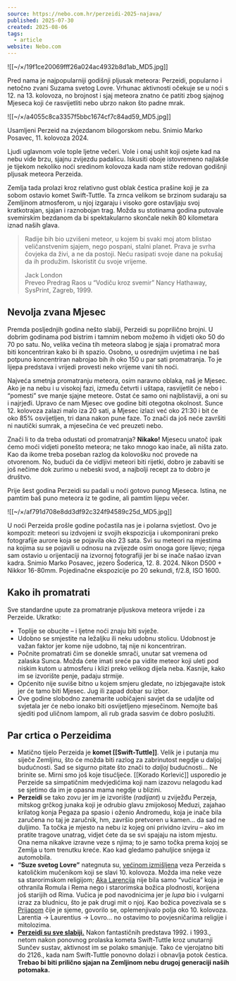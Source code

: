 ```yaml
---
source: https://nebo.com.hr/perzeidi-2025-najava/
published: 2025-07-30
created: 2025-08-06
tags:
  - article
website: Nebo.com
---
```

![[~/×/19f1ce20069fff26a024ac4932b8d1ab_MD5.jpg]]

Pred nama je najpopularniji godišnji pljusak meteora: Perzeidi, popularno i netočno zvani Suzama svetog Lovre. Vrhunac aktivnosti očekuje se u noći s 12. na 13. kolovoza, no brojnost i sjaj meteora znatno će patiti zbog sjajnog Mjeseca koji će rasvijetliti nebo ubrzo nakon što padne mrak.

![[~/×/a4055c8ca3357f5bbc1674cf7c84ad59_MD5.jpg]]

Usamljeni Perzeid na zvjezdanom bilogorskom nebu. Snimio Marko Posavec, 11. kolovoza 2024.

Ljudi uglavnom vole tople ljetne večeri. Vole i onaj ushit koji osjete kad na nebu vide brzu, sjajnu zvijezdu padalicu. Iskusiti oboje istovremeno najlakše je tijekom nekoliko noći sredinom kolovoza kada nam stiže redovan godišnji pljusak meteora Perzeida.

Zemlja tada prolazi kroz relativno gust oblak čestica prašine koji je za sobom ostavio komet Swift-Tuttle. Ta zrnca velikom se brzinom sudaraju sa Zemljinom atmosferom, u njoj izgaraju i visoko gore ostavljaju svoj kratkotrajan, sjajan i raznobojan trag. Možda su stotinama godina putovale svemirskim bezdanom da bi spektakularno skončale nekih 80 kilometara iznad naših glava.

> Radije bih bio uzvišeni meteor, u kojem bi svaki moj atom blistao veličanstvenim sjajem, nego pospani, stalni planet. Prava je svrha čovjeka da živi, a ne da postoji. Neću rasipati svoje dane na pokušaj da ih produžim. Iskoristit ću svoje vrijeme.
> 
> Jack London  
> Preveo Predrag Raos u “Vodiču kroz svemir” Nancy Hathaway, SysPrint, Zagreb, 1999.

## Nevolja zvana Mjesec

Premda posljednjih godina nešto slabiji, Perzeidi su poprilično brojni. U dobrim godinama pod bistrim i tamnim nebom možemo ih vidjeti oko 50 do 70 po satu. No, velika većina tih meteora slabog je sjaja i promatrač mora biti koncentriran kako bi ih spazio. Osobno, u osrednjim uvjetima i ne baš potpuno koncentriran nabrojao bih ih oko 150 u par sati promatranja. To je lijepa predstava i vrijedi provesti neko vrijeme vani tih noći.

Najveća smetnja promatranju meteora, osim naravno oblaka, naš je Mjesec. Ako je na nebu i u visokoj fazi, između četvrti i uštapa, rasvijetlit će nebo i “pomesti” sve manje sjajne meteore. Ostat će samo oni najblistaviji, a oni su i najrjeđi. Upravo će nam Mjesec ove godine biti otegotna okolnost. Sunce 12. kolovoza zalazi malo iza 20 sati, a Mjesec izlazi već oko 21:30 i bit će oko 85% osvijetljen, tri dana nakon pune faze. To znači da još neće završiti ni nautički sumrak, a mjesečina će već preuzeti nebo.

Znači li to da treba odustati od promatranja? **Nikako!** Mjesecu unatoč ipak ćemo moći vidjeti ponešto meteora; ne tako mnogo kao inače, ali ništa zato. Kao da ikome treba poseban razlog da kolovošku noć provede na otvorenom. No, budući da će vidljivi meteori biti rijetki, dobro je zabaviti se još nečime dok zurimo u nebeski svod, a najbolji recept za to dobro je društvo.

Prije šest godina Perzeidi su padali u noći gotovo punog Mjeseca. Istina, ne pamtim baš puno meteora iz te godine, ali pamtim lijepu večer.

![[~/×/af791d708e8dd3df92c324f94589c25d_MD5.jpg]]

U noći Perzeida prošle godine počastila nas je i polarna svjetlost. Ovo je kompozit: meteori su izdvojeni iz svojih ekspozicija i ukomponirani preko fotografije aurore koja se pojavila oko 23 sata. Svi su meteori na mjestima na kojima su se pojavili u odnosu na zvijezde osim onoga gore lijevo; njega sam ostavio u orijentaciji na izvornoj fotografiji jer bi se inače našao izvan kadra. Snimio Marko Posavec, jezero Šoderica, 12. 8. 2024. Nikon D500 + Nikkor 16-80mm. Pojedinačne ekspozicije po 20 sekundi, f/2.8, ISO 1600.

## Kako ih promatrati

Sve standardne upute za promatranje pljuskova meteora vrijede i za Perzeide. Ukratko:

- Toplije se obucite – i ljetne noći znaju biti svježe.
- Udobno se smjestite na ležaljku ili neku udobnu stolicu. Udobnost je važan faktor jer kome nije udobno, taj nije ni koncentriran.
- Počnite promatrati čim se donekle smrači, unutar sat vremena od zalaska Sunca. Možda ćete imati sreće pa vidite meteor koji uleti pod niskim kutom u atmosferu i klizi preko velikog dijela neba. Kasnije, kako im se izvorište penje, padaju strmije.
- Općenito nije suviše bitno u kojem smjeru gledate, no izbjegavajte istok jer će tamo biti Mjesec. Jug ili zapad dobar su izbor.
- Ove godine slobodno zanemarite uobičajeni savjet da se udaljite od svjetala jer će nebo ionako biti osvijetljeno mjesečinom. Nemojte baš sjediti pod uličnom lampom, ali rub grada sasvim će dobro poslužiti.

## Par crtica o Perzeidima

- Matično tijelo Perzeida je **komet [[Swift-Tuttle]]**. Velik je i putanja mu siječe Zemljinu, što će možda biti razlog za zabrinutost negdje u daljoj budućnosti. Sad se sigurno pitate što znači to *daljoj* budućnosti… Ne brinite se. Mirni smo još koje tisućljeće. [[Korado Korlević]] usporedio je Perzeide sa simpatičnim medvjedićima koji nam izazovu nelagodu kad se sjetimo da im je opasna mama negdje u blizini.
- **Perzeidi** se tako zovu jer im je izvorište (*radijant*) u zviježđu Perzeja, mitskog grčkog junaka koji je odrubio glavu zmijokosoj Meduzi, zajahao krilatog konja Pegaza pa spasio i oženio Andromedu, koja je inače bila zaručena no taj je zaručnik, hm, završio pretvoren u kamen… da sad ne duljimo. Ta točka je mjesto na nebu iz kojeg oni prividno izviru – ako im pratite tragove unatrag, vidjet ćete da se svi spajaju na istom mjestu. Ona nema nikakve izravne veze s njima; to je samo točka prema kojoj se Zemlja u tom trenutku kreće. Kao kad gledamo pahuljice snijega iz automobila.
- **“Suze svetog Lovre”** nategnuta su, [većinom izmišljena](http://www.astrobobo.net/?p=380) veza Perzeida s katoličkim mučenikom koji se slavi 10. kolovoza. Možda ima neke veze sa starorimskom religijom; [Aka Larencija](https://www.enciklopedija.hr/clanak/aka-larencija) nije bila samo “vučica” koja je othranila Romula i Rema nego i starorimska božica plodnosti, korijena još starijih od Rima. Vučica je pod navodnicima jer je *lupa* bio i vulgarni izraz za bludnicu, što je pak drugi mit o njoj. Kao božica povezivala se s [Prijapom](https://hr.wikipedia.org/wiki/Prijap) čije je sjeme, govorilo se, oplemenjivalo polja oko 10. kolovoza. Larentia → Laurentius → Lovro… no ostavimo to povjesničarima religije i mitolozima.
- **[Perzeidi su sve slabiji.](https://www.forbes.com/sites/startswithabang/2021/08/03/its-not-just-you-the-perseids-really-are-getting-weaker/)** Nakon fantastičnih predstava 1992. i 1993., netom nakon ponovnog prolaska kometa Swift-Tuttle kroz unutarnji Sunčev sustav, aktivnost im se polako smanjuje. Tako će vjerojatno biti do 2126., kada nam Swift-Tuttle ponovno dolazi i obnavlja potok čestica. **Trebao bi biti prilično sjajan na Zemljinom nebu drugoj generaciji naših potomaka.**
